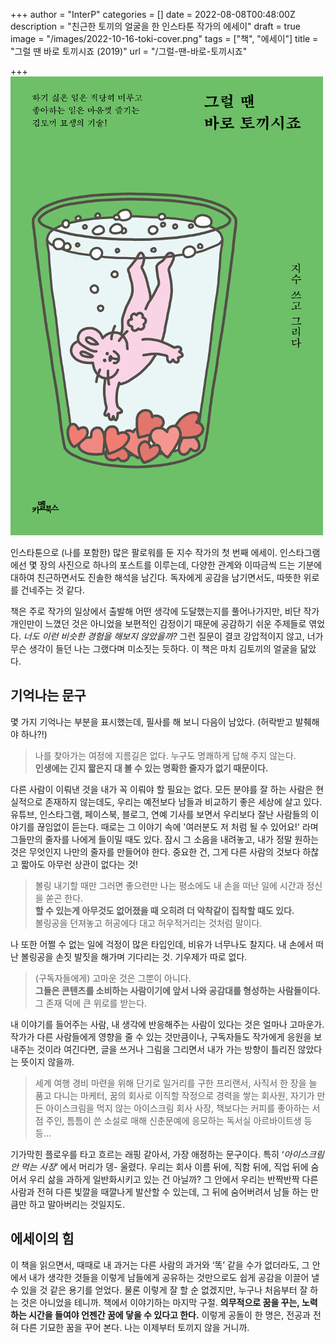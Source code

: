 +++
author = "InterP"
categories = []
date = 2022-08-08T00:48:00Z
description = "친근한 토끼의 얼굴을 한 인스타툰 작가의 에세이"
draft = true
image = "/images/2022-10-16-toki-cover.png"
tags = ["책", "에세이"]
title = "그럴 땐 바로 토끼시죠 (2019)"
url = "/그럴-땐-바로-토끼시죠"

+++
![](/images/2022-10-16-toki-cover.png)

인스타툰으로 (나를 포함한) 많은 팔로워를 둔 지수 작가의 첫 번째 에세이. 인스타그램에선 몇 장의 사진으로 하나의 포스트를 이루는데, 다양한 관계와 이따금씩 드는 기분에 대하여 친근하면서도 진솔한 해석을 남긴다. 독자에게 공감을 남기면서도, 따뜻한 위로를 건네주는 것 같다.

책은 주로 작가의 일상에서 출발해 어떤 생각에 도달했는지를 풀어나가지만, 비단 작가 개인만이 느꼈던 것은 아니었을 보편적인 감정이기 때문에 공감하기 쉬운 주제들로 엮었다. _너도 이런 비슷한 경험을 해보지 않았을까?_ 그런 질문이 결코 강압적이지 않고, 너가 무슨 생각이 들던 나는 그랬다며 미소짓는 듯하다. 이 책은 마치 김토끼의 얼굴을 닮았다.

## 기억나는 문구

몇 가지 기억나는 부분을 표시했는데, 필사를 해 보니 다음이 남았다. (허락받고 발췌해야 하나?!)

> 나를 찾아가는 여정에 지름길은 없다. 누구도 명쾌하게 답해 주지 않는다.  
> **인생에는 긴지 짧은지 대 볼 수 있는 명확한 줄자가 없기 때문이다.**

다른 사람이 이뤄낸 것을 내가 꼭 이뤄야 할 필요는 없다. 모든 분야를 잘 하는 사람은 현실적으로 존재하지 않는데도, 우리는 예전보다 남들과 비교하기 좋은 세상에 살고 있다. 유튜브, 인스타그램, 페이스북, 블로그, 연예 기사를 보면서 우리보다 잘난 사람들의 이야기를 끊임없이 듣는다. 때로는 그 이야기 속에 '여러분도 저 처럼 될 수 있어요!' 라며 그들만의 줄자를 나에게 들이밀 때도 있다. 잠시 그 소음을 내려놓고, 내가 정말 원하는 것은 무엇인지 나만의 줄자를 만들어야 한다. 중요한 건, 그게 다른 사람의 것보다 하찮고 짧아도 아무런 상관이 없다는 것!

> 볼링 내기할 때만 그러면 좋으련만 나는 평소에도 내 손을 떠난 일에 시간과 정신을 쏟곤 한다.  
> **할 수 있는게 아무것도 없어졌을 때 오히려 더 악착같이 집착할 때도 있다.**  
> 볼링공을 던져놓고 허공에다 대고 허우적거리는 것처럼 말이다.

나 또한 어쩔 수 없는 일에 걱정이 많은 타입인데, 비유가 너무나도 찰지다. 내 손에서 떠난 볼링공을 손짓 발짓을 해가며 기다리는 것. 기우제가 따로 없다.

> (구독자들에게) 고마운 것은 그뿐이 아니다.  
> **그들은 콘텐츠를 소비하는 사람이기에 앞서 나와 공감대를 형성하는 사람들이다.**  
> 그 존재 덕에 큰 위로를 받는다.

내 이야기를 들어주는 사람, 내 생각에 반응해주는 사람이 있다는 것은 얼마나 고마운가. 작가가 다른 사람들에게 영향을 줄 수 있는 것만큼이나, 구독자들도 작가에게 응원을 보내주는 것이라 여긴다면, 글을 쓰거나 그림을 그리면서 내가 가는 방향이 틀리진 않았다는 뜻이지 않을까.

> 세계 여행 경비 마련을 위해 단기로 일거리를 구한 프리랜서, 사직서 한 장을 늘 품고 다니는 마케터, 꿈의 회사로 이직할 작정으로 경력을 쌓는 회사원, 자기가 만든 아이스크림을 먹지 않는 아이스크림 회사 사장, 책보다는 커피를 좋아하는 서점 주인, 틈틈이 쓴 소설로 매해 신춘문예에 응모하는 독서실 아르바이트생 등등…

기가막힌 플로우를 타고 흐르는 래핑 같아서, 가장 애정하는 문구이다. 특히 ‘_아이스크림 안 먹는 사장_’ 에서 머리가 뎅- 울렸다. 우리는 회사 이름 뒤에, 직함 뒤에, 직업 뒤에 숨어서 우리 삶을 과하게 일반화시키고 있는 건 아닐까? 그 안에서 우리는 반짝반짝 다른 사람과 전혀 다른 빛깔을 때깔나게 발산할 수 있는데, 그 뒤에 숨어버려서 남들 하는 만큼만 하고 말아버리는 것일지도.

## 에세이의 힘

이 책을 읽으면서, 때때로 내 과거는 다른 사람의 과거와 ‘똑’ 같을 수가 없더라도, 그 안에서 내가 생각한 것들을 이렇게 남들에게 공유하는 것만으로도 쉽게 공감을 이끌어 낼 수 있을 것 같은 용기를 얻었다. 물론 이렇게 잘 할 순 없겠지만, 누구나 처음부터 잘 하는 것은 아니었을 테니까. 책에서 이야기하는 마지막 구절. **의무적으로 꿈을 꾸는, 노력하는 시간을 들여야 언젠간 꿈에 닿을 수 있다고 한다.** 이렇게 공돌이 한 명은, 전공과 전혀 다른 기묘한 꿈을 꾸어 본다. 나는 이제부터 토끼지 않을 거니까.